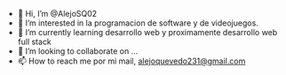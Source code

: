 - 👋 Hi, I’m @AlejoSQ02
- 👀 I’m interested in  la programacion de software y de videojuegos.
- 🌱 I’m currently learning  desarrollo web y proximamente desarrollo web full stack
- 💞️ I’m looking to collaborate on ...
- 📫 How to reach me  por mi mail, alejoquevedo231@gmail.com

<!---
AlejoSQ02/AlejoSQ02 is a ✨ special ✨ repository because its `README.md` (this file) appears on your GitHub profile.
You can click the Preview link to take a look at
